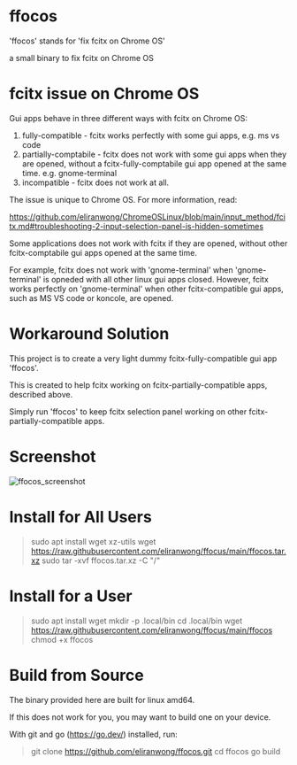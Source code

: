 # ffocos

'ffocos' stands for 'fix fcitx on Chrome OS'

a small binary to fix fcitx on Chrome OS

# fcitx issue on Chrome OS

Gui apps behave in three different ways with fcitx on Chrome OS:

1. fully-compatible - fcitx works perfectly with some gui apps, e.g. ms vs code
2. partially-comptabile - fcitx does not work with some gui apps when they are opened, without a fcitx-fully-comptabile gui app opened at the same time.  e.g. gnome-terminal
3. incompatible - fcitx does not work at all.

The issue is unique to Chrome OS.  For more information, read:

https://github.com/eliranwong/ChromeOSLinux/blob/main/input_method/fcitx.md#troubleshooting-2-input-selection-panel-is-hidden-sometimes

Some applications does not work with fcitx if they are opened, without other fcitx-comptabile gui apps opened at the same time.

For example, fcitx does not work with 'gnome-terminal' when 'gnome-terminal' is opneded with all other linux gui apps closed.  However, fcitx works perfectly on 'gnome-terminal' when other fcitx-compatible gui apps, such as MS VS code or koncole, are opened.

# Workaround Solution

This project is to create a very light dummy fcitx-fully-compatible gui app 'ffocos'.

This is created to help fcitx working on fcitx-partially-compatible apps, described above.

Simply run 'ffocos' to keep fcitx selection panel working on other fcitx-partially-compatible apps.

# Screenshot

![ffocos_screenshot](https://user-images.githubusercontent.com/25262722/209792683-2d1bebe4-3375-4fef-a36b-4c6e79acaa73.png)

# Install for All Users

> sudo apt install wget xz-utils
> wget https://raw.githubusercontent.com/eliranwong/ffocus/main/ffocos.tar.xz
> sudo tar -xvf ffocos.tar.xz -C "/"

# Install for a User

> sudo apt install wget
> mkdir -p .local/bin
> cd .local/bin
> wget https://raw.githubusercontent.com/eliranwong/ffocus/main/ffocos
> chmod +x ffocos

# Build from Source

The binary provided here are built for linux amd64.

If this does not work for you, you may want to build one on your device.

With git and go (https://go.dev/) installed, run:

> git clone https://github.com/eliranwong/ffocos.git
> cd ffocos
> go build
